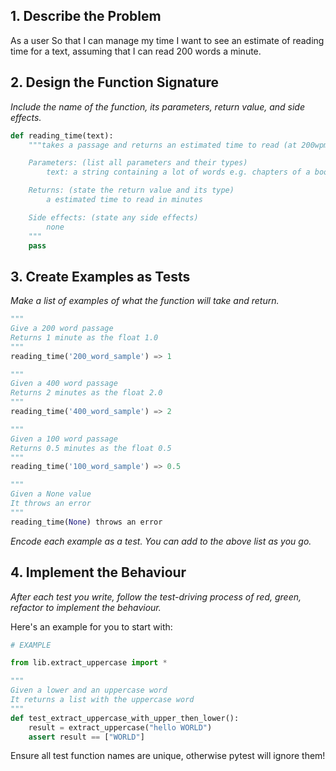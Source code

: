 ## 1. Describe the Problem

As a user
So that I can manage my time
I want to see an estimate of reading time for a text, assuming that I can read 200 words a minute.

## 2. Design the Function Signature

_Include the name of the function, its parameters, return value, and side effects._

```python
def reading_time(text):
    """takes a passage and returns an estimated time to read (at 200wpm) in minutes

    Parameters: (list all parameters and their types)
        text: a string containing a lot of words e.g. chapters of a book

    Returns: (state the return value and its type)
        a estimated time to read in minutes

    Side effects: (state any side effects)
        none
    """
    pass
```

## 3. Create Examples as Tests

_Make a list of examples of what the function will take and return._

```python
"""
Give a 200 word passage
Returns 1 minute as the float 1.0
"""
reading_time('200_word_sample') => 1

"""
Given a 400 word passage
Returns 2 minutes as the float 2.0
"""
reading_time('400_word_sample') => 2

"""
Given a 100 word passage
Returns 0.5 minutes as the float 0.5
"""
reading_time('100_word_sample') => 0.5

"""
Given a None value
It throws an error
"""
reading_time(None) throws an error
```

_Encode each example as a test. You can add to the above list as you go._

## 4. Implement the Behaviour

_After each test you write, follow the test-driving process of red, green, refactor to implement the behaviour._

Here's an example for you to start with:

```python
# EXAMPLE

from lib.extract_uppercase import *

"""
Given a lower and an uppercase word
It returns a list with the uppercase word
"""
def test_extract_uppercase_with_upper_then_lower():
    result = extract_uppercase("hello WORLD")
    assert result == ["WORLD"]
```

Ensure all test function names are unique, otherwise pytest will ignore them!
